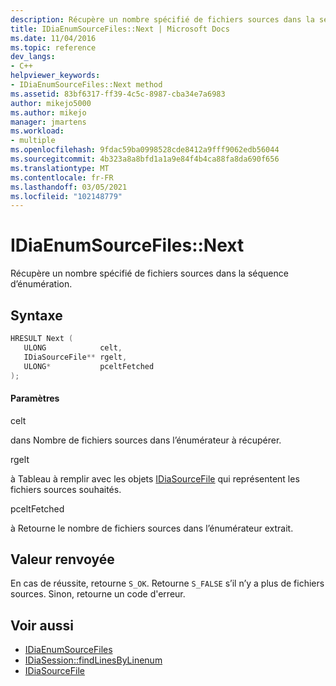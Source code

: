 ```yaml
---
description: Récupère un nombre spécifié de fichiers sources dans la séquence d’énumération.
title: IDiaEnumSourceFiles::Next | Microsoft Docs
ms.date: 11/04/2016
ms.topic: reference
dev_langs:
- C++
helpviewer_keywords:
- IDiaEnumSourceFiles::Next method
ms.assetid: 83bf6317-ff39-4c5c-8987-cba34e7a6983
author: mikejo5000
ms.author: mikejo
manager: jmartens
ms.workload:
- multiple
ms.openlocfilehash: 9fdac59ba0998528cde8412a9fff9062edb56044
ms.sourcegitcommit: 4b323a8a8bfd1a1a9e84f4b4ca88fa8da690f656
ms.translationtype: MT
ms.contentlocale: fr-FR
ms.lasthandoff: 03/05/2021
ms.locfileid: "102148779"
---
```

# <a name="idiaenumsourcefilesnext"></a>IDiaEnumSourceFiles::Next
Récupère un nombre spécifié de fichiers sources dans la séquence d’énumération.

## <a name="syntax"></a>Syntaxe

```C++
HRESULT Next ( 
   ULONG            celt,
   IDiaSourceFile** rgelt,
   ULONG*           pceltFetched
);
```

#### <a name="parameters"></a>Paramètres
 celt

dans Nombre de fichiers sources dans l’énumérateur à récupérer.

 rgelt

à Tableau à remplir avec les objets [IDiaSourceFile](../../debugger/debug-interface-access/idiasourcefile.md) qui représentent les fichiers sources souhaités.

 pceltFetched

à Retourne le nombre de fichiers sources dans l’énumérateur extrait.

## <a name="return-value"></a>Valeur renvoyée
 En cas de réussite, retourne `S_OK`. Retourne `S_FALSE` s’il n’y a plus de fichiers sources. Sinon, retourne un code d'erreur.

## <a name="see-also"></a>Voir aussi
- [IDiaEnumSourceFiles](../../debugger/debug-interface-access/idiaenumsourcefiles.md)
- [IDiaSession::findLinesByLinenum](../../debugger/debug-interface-access/idiasession-findlinesbylinenum.md)
- [IDiaSourceFile](../../debugger/debug-interface-access/idiasourcefile.md)
